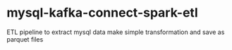 # mysql-kafka-connect-spark-etl
ETL pipeline to extract mysql data make simple transformation and save as parquet files
